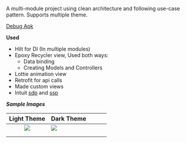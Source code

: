 A multi-module project using clean architecture and following use-case pattern.
Supports multiple theme.


[Debug Apk](apk/Finding-Falcon-debug.apk)


**Used**
  * Hilt for DI (In multiple modules)
  * Epoxy Recycler view, Used both ways:  
     * Data binding
     * Creating Models and Controllers
  * Lottie animation view
  * Retrofit for api calls
  * Made custom views 
  * Intuit [sdp](https://github.com/intuit/sdp) and [ssp](https://github.com/intuit/ssp)


***Sample Images***

|                                                 Light Theme                                                 | Dark Theme                                                                                                  |     |     |     |
|:-----------------------------------------------------------------------------------------------------------:|-------------------------------------------------------------------------------------------------------------|-----|-----|-----|
| ![](https://github.com/userKamalNayan/Finding-Falcone/assets/70440124/d6651672-6a12-4f81-8d54-feb84ab79371) | ![](https://github.com/userKamalNayan/Finding-Falcone/assets/70440124/83df1834-8c3e-4875-a190-516850a29506) |     |     |     |
|                                                                                                             |                                                                                                             |     |     |     |
|                                                                                                             |                                                                                                             |     |     |     |

[//]: # ()
[//]: # (* ![light theme|200*500]&#40;https://github.com/userKamalNayan/Finding-Falcone/assets/70440124/d6651672-6a12-4f81-8d54-feb84ab79371&#41;)

[//]: # (* ![dark theme|200*500]&#40;https://github.com/userKamalNayan/Finding-Falcone/assets/70440124/83df1834-8c3e-4875-a190-516850a29506&#41;)